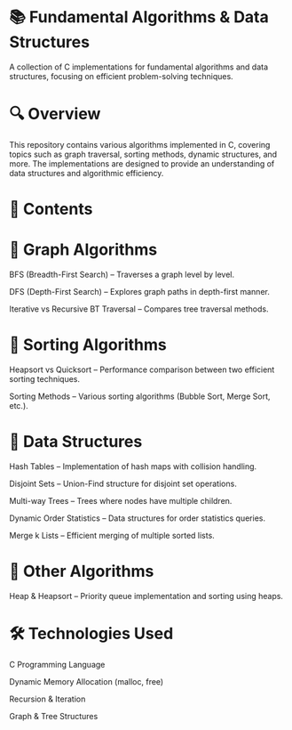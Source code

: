 # 📚 Fundamental Algorithms & Data Structures
A collection of C implementations for fundamental algorithms and data structures, focusing on efficient problem-solving techniques.

# 🔍 Overview
This repository contains various algorithms implemented in C, covering topics such as graph traversal, sorting methods, dynamic structures, and more. The implementations are designed to provide an understanding of data structures and algorithmic efficiency.

# 📂 Contents
# 🔹 Graph Algorithms
BFS (Breadth-First Search) – Traverses a graph level by level.

DFS (Depth-First Search) – Explores graph paths in depth-first manner.

Iterative vs Recursive BT Traversal – Compares tree traversal methods.

# 🔹 Sorting Algorithms
Heapsort vs Quicksort – Performance comparison between two efficient sorting techniques.

Sorting Methods – Various sorting algorithms (Bubble Sort, Merge Sort, etc.).

# 🔹 Data Structures
Hash Tables – Implementation of hash maps with collision handling.

Disjoint Sets – Union-Find structure for disjoint set operations.

Multi-way Trees – Trees where nodes have multiple children.

Dynamic Order Statistics – Data structures for order statistics queries.

Merge k Lists – Efficient merging of multiple sorted lists.

# 🔹 Other Algorithms
Heap & Heapsort – Priority queue implementation and sorting using heaps.

# 🛠 Technologies Used
C Programming Language

Dynamic Memory Allocation (malloc, free)

Recursion & Iteration

Graph & Tree Structures
